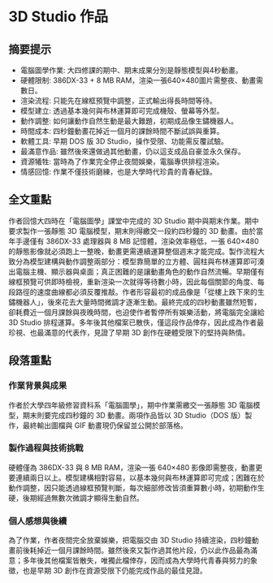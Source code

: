 # 3D Studio 作品

## 摘要提示
- 電腦圖學作業: 大四修課的期中、期末成果分別是靜態模型與4秒動畫。  
- 硬體限制: 386DX-33 + 8 MB RAM，渲染一張640×480圖片需整夜、動畫需數日。  
- 渲染流程: 只能先在線框預覽中調整，正式輸出得長時間等待。  
- 模型建立: 透過基本幾何與布林運算即可完成機殼、螢幕等外型。  
- 動作調整: 如何讓動作自然生動是最大難題，初期成品像生鏽機器人。  
- 時間成本: 四秒鐘動畫花掉近一個月的課餘時間不斷試誤與重算。  
- 軟體工具: 早期 DOS 版 3D Studio，操作受限、功能需反覆試驗。  
- 最滿意作品: 雖然後來還做過其他動畫，仍以這支成品自豪並永久保存。  
- 資源犧牲: 當時為了作業完全停止夜間娛樂，電腦專供排程渲染。  
- 情感回憶: 作業不僅技術磨練，也是大學時代珍貴的青春紀錄。

## 全文重點
作者回憶大四時在「電腦圖學」課堂中完成的 3D Studio 期中與期末作業。期中要求製作一張靜態 3D 電腦模型，期末則得繳交一段約四秒鐘的 3D 動畫。由於當年手邊僅有 386DX-33 處理器與 8 MB 記憶體，渲染效率極低，一張 640×480 的靜態影像就必須跑上一整晚，動畫更需連續運算整個週末才能完成。製作流程大致分為模型建構與動作調整兩部分：模型靠簡單的立方體、圓柱與布林運算即可湊出電腦主機、顯示器與桌面；真正困難的是讓動畫角色的動作自然流暢。早期僅有線框預覽可供即時檢視，重新渲染一次就得等待數小時，因此每個關節的角度、每段路徑的速度曲線都必須反覆推敲。作者形容最初的成品像是「從樓上跌下來的生鏽機器人」，後來花去大量時間微調才逐漸生動。最終完成的四秒動畫雖然短暫，卻耗費近一個月課餘與夜晚時間，也迫使作者暫停所有娛樂活動，將電腦完全讓給 3D Studio 排程運算。多年後其他檔案已散佚，僅這段作品倖存，因此成為作者最珍視、也最滿意的代表作，見證了早期 3D 創作在硬體受限下的堅持與熱情。

## 段落重點
### 作業背景與成果
作者於大學四年級修習資科系「電腦圖學」，期中作業需繳交一張靜態 3D 電腦模型，期末則要完成四秒鐘的 3D 動畫。兩項作品皆以 3D Studio（DOS 版）製作，最終輸出圖檔與 GIF 動畫現仍保留並公開於部落格。

### 製作過程與技術挑戰
硬體僅為 386DX-33 與 8 MB RAM，渲染一張 640×480 影像即需整夜，動畫更要連續兩日以上。模型建構相對容易，以基本幾何與布林運算即可完成；困難在於動作調整，因只能透過線框預覽判斷，每次細部修改皆須重算數小時，初期動作生硬，後期經過無數次微調才顯得生動自然。

### 個人感想與後續
為了作業，作者夜間完全放棄娛樂，把電腦交由 3D Studio 持續渲染，四秒鐘動畫前後耗掉近一個月課餘時間。雖然後來又製作過其他片段，仍以此作品最為滿意；多年後其他檔案皆散失，唯獨此檔倖存，因而成為大學時代青春與努力的象徵，也是早期 3D 創作在資源受限下仍能完成作品的最佳見證。